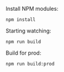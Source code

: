 Install NPM modules:

```
npm install
```

Starting watching:

```
npm run build
```

Build for prod:

```
npm run build:prod
```
